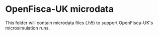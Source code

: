 # OpenFisca-UK microdata

This folder will contain microdata files (.h5) to support OpenFisca-UK's microsimulation runs.
